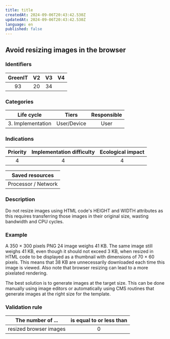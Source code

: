 ```yaml
---
title: title
createdAt: 2024-09-06T20:43:42.530Z
updatedAt: 2024-09-06T20:43:42.530Z
language: en
published: false
---
```

## Avoid resizing images in the browser

### Identifiers

| GreenIT | V2  |  V3  |  V4  |
|:-------:|:---:|:----:|:----:|
| 93      | 20  | 34   |      |

### Categories

|    Life cycle     |    Tiers    | Responsible |
|:-----------------:|:-----------:|:-----------:|
| 3. Implementation | User/Device |    User     |

### Indications

|       Priority       | Implementation difficulty  |   Ecological impact    |
|:--------------------:|:--------------------------:|:----------------------:|
|          4           |             4              |           4            |

|    Saved resources    |
|:---------------------:|
| Processor / Network   |

### Description

Do not resize images using HTML code's HEIGHT and WIDTH attributes as this requires transferring those images in their original size, wasting bandwidth and CPU cycles.

### Example

A 350 × 300 pixels PNG 24 image weighs 41 KB. The same image still weighs 41 KB, even though it should not exceed 3 KB, when resized in HTML code to be displayed as a thumbnail with dimensions of 70 × 60 pixels. This means that 38 KB are unnecessarily downloaded each time this image is viewed. Also note that browser resizing can lead to a more pixelated rendering.

The best solution is to generate images at the target size. This can be done manually using image editors or automatically using CMS routines that generate images at the right size for the template.

### Validation rule

| The number of ...      | is equal to or less than |  
|------------------------|:------------------------:|
| resized browser images |            0             |

